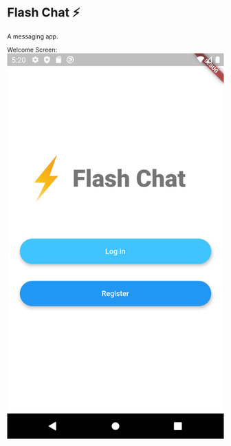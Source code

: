 # Flash Chat ⚡️

A messaging app.

Welcome Screen: 
![alt text](https://github.com/anshgoyal1/chat-app/blob/master/images/welcome)
